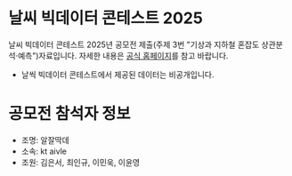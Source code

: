 # 날씨 빅데이터 콘테스트 2025
날씨 빅데이터 콘테스트 2025년 공모전 제출(주제 3번 "기상과 지하철 혼잡도 상관분석·예측")자료입니다.
자세한 내용은 [공식 홈페이지](https://bd.kma.go.kr/contest/main.do)를 참고 바랍니다.

- 날씩 빅데이터 콘테스트에서 제공된 데이터는 비공개입니다.

# 공모전 참석자 정보

- 조명: 알잘딱데
- 소속: kt aivle
- 조원: 김은서, 최인규, 이민욱, 이윤영
